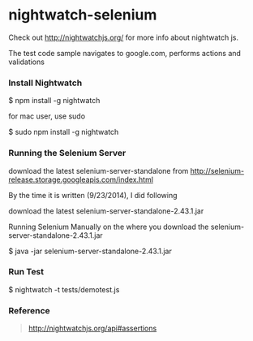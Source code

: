 nightwatch-selenium
===================

Check out http://nightwatchjs.org/ for more info about nightwatch js.

The test code sample navigates to google.com, performs actions and validations

### Install Nightwatch

$ npm install -g nightwatch

for mac user, use sudo

$ sudo npm install -g nightwatch


### Running the Selenium Server

download the latest selenium-server-standalone from http://selenium-release.storage.googleapis.com/index.html

By the time it is written (9/23/2014), I did following

download the latest selenium-server-standalone-2.43.1.jar

Running Selenium Manually on the where you download the selenium-server-standalone-2.43.1.jar

$ java -jar selenium-server-standalone-2.43.1.jar

### Run Test

$ nightwatch -t tests/demotest.js

### Reference

> http://nightwatchjs.org/api#assertions

